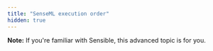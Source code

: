 ```yaml
---
title: "SenseML execution order"
hidden: true
---
```


**Note:** If you're familiar with Sensible, this advanced topic is for you. 





